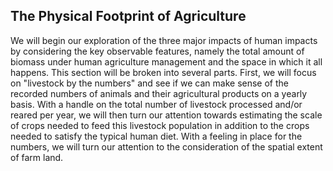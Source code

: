 ## The Physical Footprint of Agriculture
We will begin our exploration of the three major impacts of human impacts by
considering the key observable features, namely the total amount of biomass
under human agriculture management and the space in which it all happens. This
section will be broken into several parts. First, we will focus on "livestock by
the numbers" and see if we can make sense of the recorded numbers of animals and
their agricultural products on a yearly basis. With a handle on the total number
of livestock processed and/or reared per year, we will then turn our attention
towards estimating the scale of crops needed to feed this livestock population
in addition to the crops needed to satisfy the typical human diet. With a
feeling in place for the numbers, we will turn our attention to the
consideration of the spatial extent of farm land.


